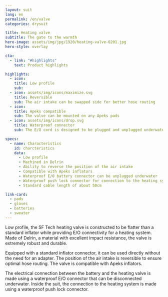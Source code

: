 ```yaml
---
layout: suit
lang: en
permalink: /en/valve
categories: drysuit

title: Heating valve
subtitle: The gate to the warmth
hero-image: assets/img/jpg/1920/heating-valve-0201.jpg
hero-style: overlay

cta:
  - link: "#highlights"
    text: Product highlights

highlights:
  - icon:
    title: Low profile
    sub: 
  - icon: assets/img/icons/maximize.svg
    title: Reversible
    sub: The air intake can be swapped side for better hose routing
  - icon:
    title: Apeks compatible
    sub: The valve can be mounted on any Apeks pads
  - icon: assets/img/icons/drop.svg
    title: Waterproof connector
    sub: The E/O cord is designed to be plugged and unplugged underwater

specs:
  - name: Characteristics
    id: charcteristics
    data:
      - Low profile
      - Machined in Delrin
      - Ability to reverse the position of the air intake
      - Compatible with Apeks inflators
      - Waterproof E/O battery connector can be unplugged underwater
      - Waterproof push lock connector for connection to the heating system
      - Standard cable length of about 50cm

link-card:
  - pads
  - gloves
  - batteries
  - sweater
---
```

Low profile, the SF Tech heating valve is constructed to be flatter than a standard inflator while providing E/O connectivity for a heating system. Made of Delrin, a material with excellent impact resistance, the valve is extremely robust and durable.

Equipped with a standard inflator connector, it can be used directly without the need for an adapter. The position of the air intake is reversible to ensure optimal hose routing. The valve is compatible with Apeks inflators.

The electrical connection between the battery and the heating valve is made using a waterproof E/O connector that can be disconnected underwater. Inside the suit, the connection to the heating system is made using a waterproof push lock connector.


